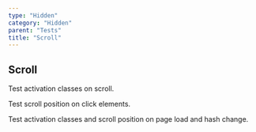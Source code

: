 ```yaml
---
type: "Hidden"
category: "Hidden"
parent: "Tests"
title: "Scroll"
---
```


## Scroll

Test activation classes on scroll.

Test scroll position on click elements.

Test activation classes and scroll position on page load and hash change.

<demo>
  <div class="gatsby_demo_item xt-toggle" data-iframe="demos/components/scroll/scrolltoanchor">
  </div>
  <div class="gatsby_demo_item xt-toggle" data-iframe="demos/components/scroll/scrolltoanchor-overlay">
  </div>
</demo>
